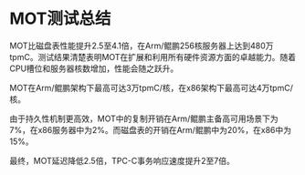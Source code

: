 # MOT测试总结<a name="ZH-CN_TOPIC_0289900885"></a>

MOT比磁盘表性能提升2.5至4.1倍，在Arm/鲲鹏256核服务器上达到480万tpmC。测试结果清楚表明MOT在扩展和利用所有硬件资源方面的卓越能力。随着CPU槽位和服务器核数增加，性能会随之跃升。

MOT在Arm/鲲鹏架构下最高可达3万tpmC/核，在x86架构下最高可达4万tpmC/核。

由于持久性机制更高效，MOT中的复制开销在Arm/鲲鹏主备高可用场景下为7%，在x86服务器中为2%。而磁盘表的开销在Arm/鲲鹏中为20%，在x86中为15%。

最终，MOT延迟降低2.5倍，TPC-C事务响应速度提升2至7倍。

